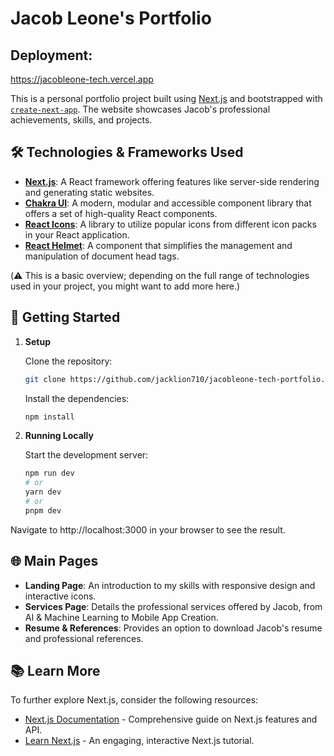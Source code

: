 # Jacob Leone's Portfolio

## Deployment:
https://jacobleone-tech.vercel.app

This is a personal portfolio project built using [Next.js](https://nextjs.org/) and bootstrapped with [`create-next-app`](https://github.com/vercel/next.js/tree/canary/packages/create-next-app). The website showcases Jacob's professional achievements, skills, and projects.

## 🛠️ Technologies & Frameworks Used

- **[Next.js](https://nextjs.org/)**: A React framework offering features like server-side rendering and generating static websites.
- **[Chakra UI](https://chakra-ui.com/)**: A modern, modular and accessible component library that offers a set of high-quality React components.
- **[React Icons](https://react-icons.github.io/react-icons/)**: A library to utilize popular icons from different icon packs in your React application.
- **[React Helmet](https://github.com/nfl/react-helmet)**: A component that simplifies the management and manipulation of document head tags.
  
(⚠️ This is a basic overview; depending on the full range of technologies used in your project, you might want to add more here.)

## 🚀 Getting Started

1. **Setup**

   Clone the repository:

   ```bash
   git clone https://github.com/jacklion710/jacobleone-tech-portfolio.git
   ```
   Install the dependencies:
   ```bash
   npm install
   ```
2. **Running Locally**

    Start the development server:

    ```bash
    npm run dev
    # or
    yarn dev
    # or
    pnpm dev
    ```
Navigate to http://localhost:3000 in your browser to see the result.

## 🌐 Main Pages

- **Landing Page**: An introduction to my skills with responsive design and interactive icons.
- **Services Page**: Details the professional services offered by Jacob, from AI & Machine Learning to Mobile App Creation.
- **Resume & References**: Provides an option to download Jacob's resume and professional references.

## 📚 Learn More

To further explore Next.js, consider the following resources:

- [Next.js Documentation](https://nextjs.org/docs) - Comprehensive guide on Next.js features and API.
- [Learn Next.js](https://nextjs.org/learn) - An engaging, interactive Next.js tutorial.

